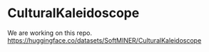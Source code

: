# CulturalKaleidoscope

We are working on this repo. 
https://huggingface.co/datasets/SoftMINER/CulturalKaleidoscope
